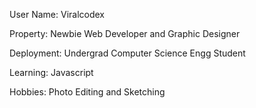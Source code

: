 User Name: Viralcodex

Property: Newbie Web Developer and Graphic Designer

Deployment: Undergrad Computer Science Engg Student

Learning: Javascript

Hobbies: Photo Editing and Sketching

